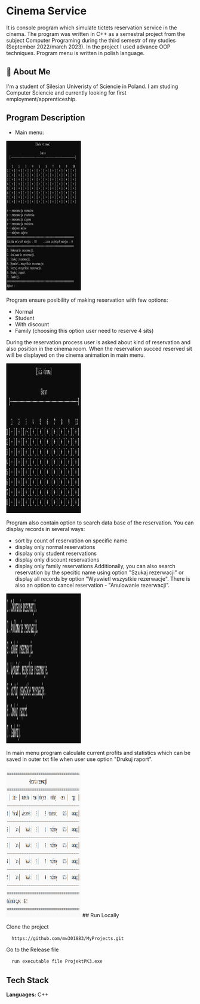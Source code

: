 
# Cinema Service

It is console program which simulate tictets reservation service in the cinema. The program was written in C++ as a semestral project from the subject Computer Programing during the third semestr of my studies (September 2022/march 2023). In the project I used advance OOP techniques. Program menu is written in polish language. 



## 🚀 About Me
I'm a student of Silesian Univeristy of Sciencie in Poland. I am studing Computer Sciencie and currently looking for first employment/apprenticeship. 


## Program Description

- Main menu:

<img src="Images/menu.png" width="200" height="400">

Program ensure posibility of making reservation with few  options:
- Normal
- Student
- With discount 
- Family (choosing this option user need to reserve 4 sits)

During the reservation process user is asked about kind of reservation and also position in the cinema room. When the reservation succed reserved sit will be displayed on the cinema animation in main menu.

<img src="Images/sala_kinowa.png" width="200" height="400">

Program also contain option to search data base of the reservation. You can display records in several ways:
- sort by count of reservation on specific name
- display only normal reservations 
- display only student reservations
- display only discount reservations
- display only family reservations
Additionally, you can also search reservation by the specitic name using option "Szukaj rezerwacji" or display all records by option "Wyswietl wszystkie rezerwacje". There is also an option to cancel reservation - "Anulowanie rezerwacji".

<img src="Images/opcje.png" width="200" height="400">

In main menu program calculate current profits and statistics which can be saved in outer txt file when user use option "Drukuj raport".

<img src="Images/raport.png" width="200" height="400">
## Run Locally

Clone the project

```bash
  https://github.com/mw301883/MyProjects.git
```

Go to the Release file

```bash
  run executable file ProjektPK3.exe
```


## Tech Stack

**Languages:** C++          
 


